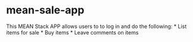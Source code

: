 # mean-sale-app
This MEAN Stack APP allows users to to log in and do the following:   * List items for sale   * Buy items   * Leave comments on items

